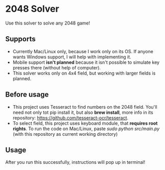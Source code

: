 # 2048 Solver
Use this solver to solve any 2048 game!

## Supports
- Currently Mac/Linux only, because I work only on its OS. If anyone wants Windows support, I will help with implementing it.
- Mobile support **isn't planned** because it isn't possible to simulate key presses there (without help of computer). 
- This solver works only on 4x4 field, but working with larger fields is planned.

## Before usage
- This project uses Tesseract to find numbers on the 2048 field. You'll need not only tot pip install it, but also **brew install**,
    more info in its repository: https://github.com/tesseract-ocr/tesseract.
- To select field, this project uses keyboard module, that **requires root rights**. 
    To run the code on Mac/Linux, paste *sudo python src/main.py* (with this repository as current working directory)

## Usage
After you run this successfully, instructions will pop up in terminal!